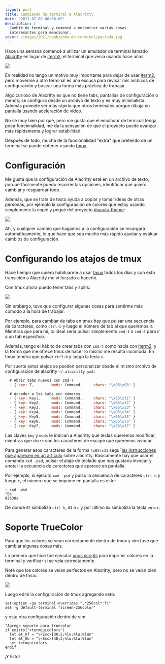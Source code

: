 ```yaml
---
layout: post
title: Cambiando de terminal a Alacritty
date: "2021-07-09 00:00:00"
description: |
  Cambié de terminal y comencé a encontrar varias cosas
  interesantes para mencionar.
cover: /images/2021/cambiando-de-terminal/portada.jpg
---
```


Hace una semana comencé a utilizar un emulador de terminal llamado
[Alacritty](https://github.com/alacritty/alacritty) en lugar de [iterm2](https://iterm2.com/), el
terminal que venía usando hace años.

![](/images/2021/cambiando-de-terminal/terminal.png)

En realidad no tengo un motivo muy importante para dejar de usar [iterm2](https://iterm2.com/), pero
moverme a otro terminal es una excusa para revisar mis archivos de configuración
y buscar una forma más práctica de trabajar.

Algo curioso de Alacritty es que no tiene tabs, pantallas de configuración
o menús; se configura desde un archivo de texto y es muy minimalista. Además
promete ser más rápido que otros terminales porque dibuja en pantalla usando
aceleración de video.

No sé muy bien por qué, pero me gusta que el emulador de terminal tenga poca
funcionalidad, me da la sensación de que el proyecto puede
avanzar más rápidamente y lograr estabilidad.

Después de todo, mucha de la funcionalidad "extra" que pretendo de
un terminal se puede obtener usando [tmux](https://github.com/tmux/tmux/wiki).

# Configuración

Me gusta que la configuración de Alacritty esté en un archivo de texto, porque
fácilmente puedo recorrer las opciones, identificar qué quiero cambiar y
resguardar todo.

Además, que se trate de texto ayuda a copiar y tomar ideas de otras personas, por
ejemplo la configuración de colores que estoy usando simplemente la copié
y pegué del proyecto [dracula-theme](https://draculatheme.com/alacritty):

![](/images/2021/cambiando-de-terminal/colores.png)

Ah, y cualquier cambio que hagamos a la configuración se recargará
automáticamente, lo que hace que sea mucho más rápido ajustar y evaluar
cambios de configuración.


# Configurando los atajos de tmux

Hace tiempo que quiero habituarme a usar [tmux](https://github.com/tmux/tmux/wiki) todos
los días y con esta transición a Alacritty me vi forzado a hacerlo.

Con tmux ahora puedo tener tabs y splits:

![](/images/2021/cambiando-de-terminal/tabs.png)

Sin embargo, tuve que configurar algunas cosas para sentirme más cómodo a la
hora de trabajar.

Por ejemplo, para cambiar de tabs en tmux hay que pulsar una secuencia
de caracteres, como `ctrl-b` y luego el número de tab al que queremos ir. Mientras
que para mí, lo ideal sería pulsar simplemente `cmd-1` o `cmd-2` para ir a
un tab específico.

Además, tengo el hábito de crear tabs con `cmd-t` como hacía con [iterm2](https://iterm2.com/), y la
forma que me ofrece tmux de hacer lo mismo me resulta incómoda. En tmux tendría
que pulsar `ctrl-b` y luego la tecla `c`.

Por suerte estos atajos se pueden
personalizar desde el mismo archivo de configuración de alacritty `~/.alacritty.yml`:

```javascript
  # Abrir tabs nuevos con cmd-T
  - { key: T,        mods: Command,     chars: "\x05\x63" }

  # Acceder a los tabs con números
  - { key: Key1,     mods: Command,     chars: "\x05\x31" }
  - { key: Key2,     mods: Command,     chars: "\x05\x32" }
  - { key: Key3,     mods: Command,     chars: "\x05\x33" }
  - { key: Key4,     mods: Command,     chars: "\x05\x34" }
  - { key: Key5,     mods: Command,     chars: "\x05\x35" }
  - { key: Key6,     mods: Command,     chars: "\x05\x36" }
  - { key: Key7,     mods: Command,     chars: "\x05\x37" }
````

Las claves `key` y `mods` le indican a Alacritty qué teclas queremos
modificar, mientras que `chars` son los caracteres de escape que queremos
invocar.

Para generar esos caracteres de la forma `\x05\x31` seguí [las instrucciones
que aparecen en un artículo](https://arslan.io/2018/02/05/gpu-accelerated-terminal-alacritty/) sobre
alacritty. Básicamente hay que usar el comando `xxd -psd`, pulsar el atajo de teclado que
nos gustaría invocar y anotar la secuencia de caracteres que aparece en pantalla.

Por ejemplo, si ejecuto `xxd -psd` y pulso la secuencia de caracteres
`ctrl-b` y luego `c`, el número que se imprime en pantalla es este:

```
→ xxd -psd
^Bc
02630a
```

De donde `02` simboliza `ctrl-b`, `63` a `c` y por último `0a` simboliza
la tecla `enter`.

# Soporte TrueColor

Para que los colores se vean correctamente dentro de tmux y vim tuve que
cambiar algunas cosas más.

Lo primero que hice fue ejecutar [unos
scripts](https://gist.github.com/XVilka/8346728) para imprimir colores en
la terminal y verificar si se veía correctamente.

Noté que los colores se veían perfectos en Alacritty, pero no se veían bien
dentro de tmux:

![](/images/2021/cambiando-de-terminal/comparativa.png)

Luego edité la configuración de tmux agregando esto:

```
set-option -ga terminal-overrides ",*256col*:Tc"
set -g default-terminal "screen-256color"
```

y esta otra configuración dentro de vim:

```
"Agrega soporte para truecolor
if exists('+termguicolors')
  let &t_8f = "\<Esc>[38;2;%lu;%lu;%lum"
  let &t_8b = "\<Esc>[48;2;%lu;%lu;%lum"
  set termguicolors
endif
```

¡Y listo!
